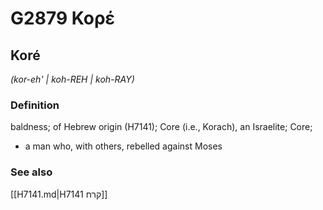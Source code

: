 # G2879 Κορέ

## Koré

_(kor-eh' | koh-REH | koh-RAY)_

### Definition

baldness; of Hebrew origin (H7141); Core (i.e., Korach), an Israelite; Core; 

- a man who, with others, rebelled against Moses

### See also

[[H7141.md|H7141 קרח]]

